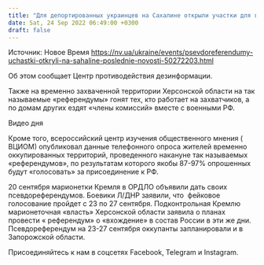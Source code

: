 ```yaml
---
title: "Для депортированных украинцев на Сахалине открыли участки для голосования на псевдореферендумах"
date: Sat, 24 Sep 2022 06:49:00 +0300
draft: false
---
```

Источник: Новое Время https://nv.ua/ukraine/events/psevdoreferendumy-uchastki-otkryli-na-sahaline-poslednie-novosti-50272203.html


Об этом сообщает Центр противодействия дезинформации.

Также на временно захваченной территории Херсонской области на так называемые «референдумы» гонят тех, кто работает на захватчиков, а по домам других ездят «члены комиссий» вместе с военными РФ.

 Видео дня   

Кроме того, всероссийский центр изучения общественного мнения ( ВЦИОМ) опубликовал данные телефонного опроса жителей временно оккупированных территорий, проведенного накануне так называемых «референдумов», по результатам которого якобы 87-97% опрошенных будут «голосовать» за присоединение к РФ.

20 сентября марионетки Кремля в ОРДЛО объявили дать своих псевдореферендумов. Боевики Л/ДНР заявили, что  фейковое голосование пройдет с 23 по 27 сентября. Подконтрольная Кремлю марионеточная «власть» Херсонской области заявила о планах провести « референдум» о «вхождение» в состав России в эти же дни. Псевдореферендум на 23-27 сентября оккупанты запланировали и в Запорожской области.

Присоединяйтесь к нам в соцсетях Facebook, Telegram и Instagram.
